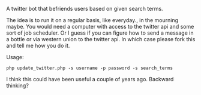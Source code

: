 A twitter bot that befriends users based on given search terms. 

The idea is to run it on a regular basis, like everyday., in the mourning maybe. You would need a computer with access to the twitter api and some sort of job scheduler. Or I guess if you can figure how to send a message in a bottle or via western union to the twitter api. In which case please fork this and tell me how you do it.


Usage:

`php update_twitter.php -s username -p password -s search_terms`


I think this could have been useful a couple of years ago. Backward thinking?
